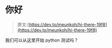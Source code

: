# 你好

> 原文:[https://dev.to/meunkoh/hi-there-19f8](https://dev.to/meunkoh/hi-there-19f8)

我们可以从这里开始 python 测试吗？